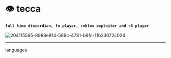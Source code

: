 # 👁 tecca

**`full time discordian, fn player, roblox exploiter and r6 player`**

![204115565-8988e814-569c-4781-b8fc-11b23072c024](https://user-images.githubusercontent.com/90574569/209910000-2afc03d9-0ceb-45b6-ad75-c6fd2b86e2a4.gif)

---

languages
